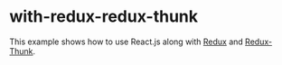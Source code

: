 # with-redux-redux-thunk

This example shows how to use React.js along with [Redux](https://redux.js.org/) and [Redux-Thunk](https://github.com/reduxjs/redux-thunk).

